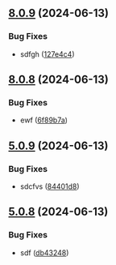 ## [8.0.9](https://github.com/malikjaid/test/compare/v8.0.8...v8.0.9) (2024-06-13)


### Bug Fixes

* sdfgh ([127e4c4](https://github.com/malikjaid/test/commit/127e4c4ef59a2dedfb5f3d181ad2a3acff8badf8))



## [8.0.8](https://github.com/malikjaid/test/compare/v5.0.10...v8.0.8) (2024-06-13)


### Bug Fixes

* ewf ([6f89b7a](https://github.com/malikjaid/test/commit/6f89b7a91067a81180381b73e04dc11f1e7fb4f6))



## [5.0.9](https://github.com/malikjaid/test/compare/v5.0.8...v5.0.9) (2024-06-13)


### Bug Fixes

* sdcfvs ([84401d8](https://github.com/malikjaid/test/commit/84401d865e290231118c7723526e8a60e6746431))



## [5.0.8](https://github.com/malikjaid/test/compare/v5.0.7...v5.0.8) (2024-06-13)


### Bug Fixes

* sdf ([db43248](https://github.com/malikjaid/test/commit/db43248b077582a627113f88a0b41e7356ca4485))



